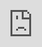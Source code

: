 # Super Mario Reinforcement Learning
Learning into to reinforcement learning with python and OpenAI Gym 


## Reference 
https://www.youtube.com/watch?v=2eeYqJ0uBKE


# Testing Docs in Git

<object data="./_docs/super_mario_rl_docs.pdf" type="application/pdf" width=100%></object>

https://nbviewer.org/github/davidptsmith/DataScienceProjects/blob/main/01%20Super%20Mario%20RL/_docs/super_mario_rl_docs.pdf


<html>
<head>
<meta name="viewport" content="width=device-width; initial-scale=1.0; maximum-scale=1.0; user-scalable=0;">
</head>
<body style="margin:0px;padding:0px;overflow:hidden">
  <iframe src="https://nbviewer.org/github/davidptsmith/DataScienceProjects/blob/main/01%20Super%20Mario%20RL/_docs/super_mario_rl_docs.pdf" frameborder="0" style="overflow:hidden;overflow-x:hidden;overflow-y:hidden;height:100%;width:100%;position:absolute;top:0px;left:0px;right:0px;bottom:0px" height="100%" width="100%"></iframe>
</body>
</html>